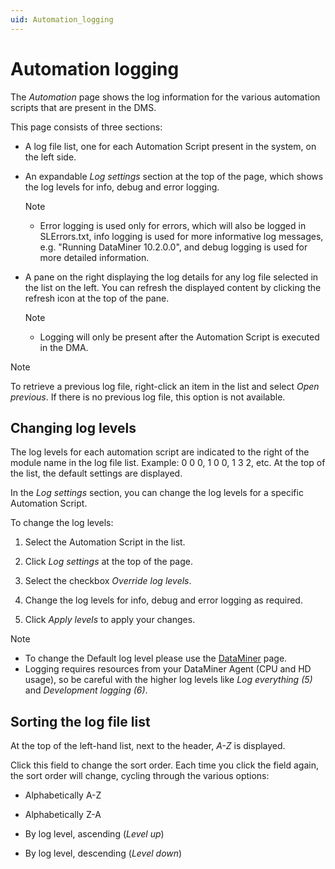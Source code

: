```yaml
---
uid: Automation_logging
---
```


# Automation logging

The *Automation* page shows the log information for the various automation scripts that are present in the DMS.

This page consists of three sections:

- A log file list, one for each Automation Script present in the system, on the left side.

- An expandable *Log settings* section at the top of the page, which shows the log levels for info, debug and error logging.

  > [!NOTE]
  >
  > - Error logging is used only for errors, which will also be logged in SLErrors.txt, info logging is used for more informative log messages, e.g. "Running DataMiner 10.2.0.0", and debug logging is used for more detailed information.

- A pane on the right displaying the log details for any log file selected in the list on the left. You can refresh the displayed content by clicking the refresh icon at the top of the pane.

  > [!NOTE]
  > - Logging will only be present after the Automation Script is executed in the DMA.

> [!NOTE]
> To retrieve a previous log file, right-click an item in the list and select *Open previous*. If there is no previous log file, this option is not available.

## Changing log levels

The log levels for each automation script are indicated to the right of the module name in the log file list. Example: 0 0 0, 1 0 0, 1 3 2, etc. At the top of the list, the default settings are displayed.

In the *Log settings* section, you can change the log levels for a specific Automation Script.

To change the log levels:

1. Select the Automation Script in the list.

1. Click *Log settings* at the top of the page.

1. Select the checkbox *Override log levels*.

1. Change the log levels for info, debug and error logging as required.

1. Click *Apply levels* to apply your changes.

> [!NOTE]
>
> - To change the Default log level please use the [DataMiner](xref:DataMiner_logging) page.
> - Logging requires resources from your DataMiner Agent (CPU and HD usage), so be careful with the higher log levels like *Log everything (5)* and *Development logging (6)*.

## Sorting the log file list

At the top of the left-hand list, next to the header, *A-Z* is displayed.

Click this field to change the sort order. Each time you click the field again, the sort order will change, cycling through the various options:

- Alphabetically A-Z

- Alphabetically Z-A

- By log level, ascending (*Level up*)

- By log level, descending (*Level down*)
